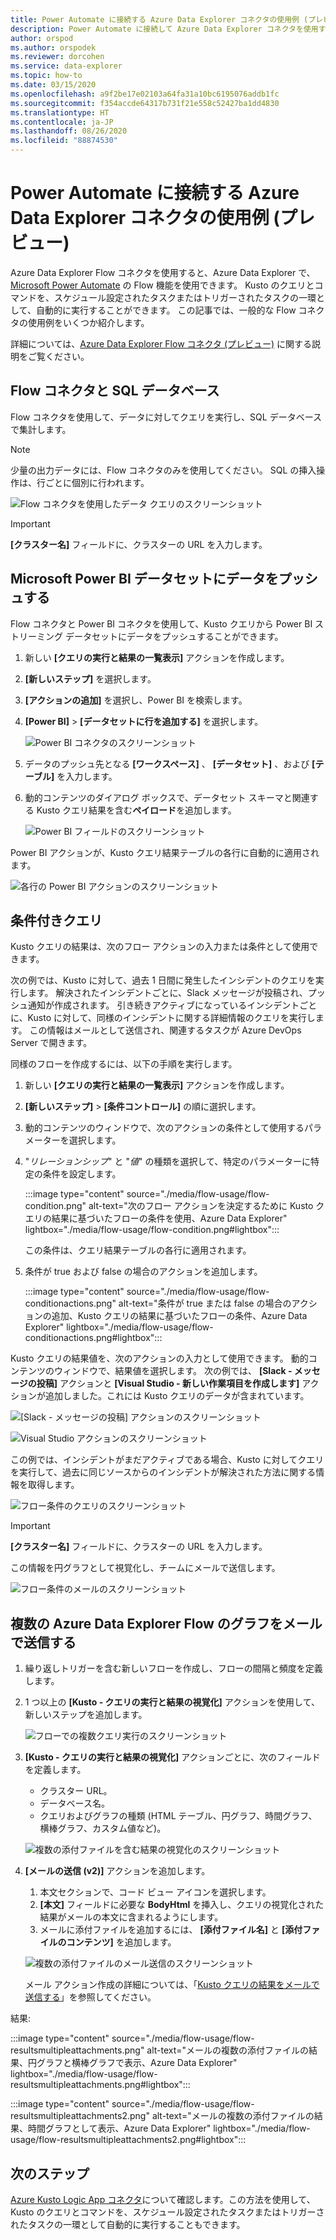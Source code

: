 ```yaml
---
title: Power Automate に接続する Azure Data Explorer コネクタの使用例 (プレビュー)
description: Power Automate に接続して Azure Data Explorer コネクタを使用する一般的な例をいくつか取り上げて説明します。
author: orspod
ms.author: orspodek
ms.reviewer: dorcohen
ms.service: data-explorer
ms.topic: how-to
ms.date: 03/15/2020
ms.openlocfilehash: a9f2be17e02103a64fa31a10bc6195076addb1fc
ms.sourcegitcommit: f354accde64317b731f21e558c52427ba1dd4830
ms.translationtype: HT
ms.contentlocale: ja-JP
ms.lasthandoff: 08/26/2020
ms.locfileid: "88874530"
---
```

# <a name="usage-examples-for-azure-data-explorer-connector-to-power-automate-preview"></a>Power Automate に接続する Azure Data Explorer コネクタの使用例 (プレビュー)

Azure Data Explorer Flow コネクタを使用すると、Azure Data Explorer で、[Microsoft Power Automate](https://flow.microsoft.com/) の Flow 機能を使用できます。 Kusto のクエリとコマンドを、スケジュール設定されたタスクまたはトリガーされたタスクの一環として、自動的に実行することができます。 この記事では、一般的な Flow コネクタの使用例をいくつか紹介します。

詳細については、[Azure Data Explorer Flow コネクタ (プレビュー)](flow.md) に関する説明をご覧ください。

## <a name="flow-connector-and-your-sql-database"></a>Flow コネクタと SQL データベース

Flow コネクタを使用して、データに対してクエリを実行し、SQL データベースで集計します。

> [!Note]
> 少量の出力データには、Flow コネクタのみを使用してください。 SQL の挿入操作は、行ごとに個別に行われます。 

![Flow コネクタを使用したデータ クエリのスクリーンショット](./media/flow-usage/flow-sqlexample.png)

> [!IMPORTANT]
> **[クラスター名]** フィールドに、クラスターの URL を入力します。

## <a name="push-data-to-a-microsoft-power-bi-dataset"></a>Microsoft Power BI データセットにデータをプッシュする

Flow コネクタと Power BI コネクタを使用して、Kusto クエリから Power BI ストリーミング データセットにデータをプッシュすることができます。

1. 新しい **[クエリの実行と結果の一覧表示]** アクションを作成します。
1. **[新しいステップ]** を選択します。
1. **[アクションの追加]** を選択し、Power BI を検索します。
1. **[Power BI]**  >  **[データセットに行を追加する]** を選択します。 

    ![Power BI コネクタのスクリーンショット](./media/flow-usage/flow-powerbiconnector.png)

1. データのプッシュ先となる **[ワークスペース]** 、 **[データセット]** 、および **[テーブル]** を入力します。
1. 動的コンテンツのダイアログ ボックスで、データセット スキーマと関連する Kusto クエリ結果を含む**ペイロード**を追加します。

    ![Power BI フィールドのスクリーンショット](./media/flow-usage/flow-powerbifields.png)

Power BI アクションが、Kusto クエリ結果テーブルの各行に自動的に適用されます。 

![各行の Power BI アクションのスクリーンショット](./media/flow-usage/flow-powerbiforeach.png)

## <a name="conditional-queries"></a>条件付きクエリ

Kusto クエリの結果は、次のフロー アクションの入力または条件として使用できます。

次の例では、Kusto に対して、過去 1 日間に発生したインシデントのクエリを実行します。 解決されたインシデントごとに、Slack メッセージが投稿され、プッシュ通知が作成されます。
引き続きアクティブになっているインシデントごとに、Kusto に対して、同様のインシデントに関する詳細情報のクエリを実行します。 この情報はメールとして送信され、関連するタスクが Azure DevOps Server で開きます。

同様のフローを作成するには、以下の手順を実行します。

1. 新しい **[クエリの実行と結果の一覧表示]** アクションを作成します。
1. **[新しいステップ]**  >  **[条件コントロール]** の順に選択します。
1. 動的コンテンツのウィンドウで、次のアクションの条件として使用するパラメーターを選択します。
1. "*リレーションシップ*" と "*値*" の種類を選択して、特定のパラメーターに特定の条件を設定します。

    :::image type="content" source="./media/flow-usage/flow-condition.png" alt-text="次のフロー アクションを決定するために Kusto クエリの結果に基づいたフローの条件を使用、Azure Data Explorer" lightbox="./media/flow-usage/flow-condition.png#lightbox":::

    この条件は、クエリ結果テーブルの各行に適用されます。
1. 条件が true および false の場合のアクションを追加します。

    :::image type="content" source="./media/flow-usage/flow-conditionactions.png" alt-text="条件が true または false の場合のアクションの追加、Kusto クエリの結果に基づいたフローの条件、Azure Data Explorer" lightbox="./media/flow-usage/flow-conditionactions.png#lightbox":::

Kusto クエリの結果値を、次のアクションの入力として使用できます。 動的コンテンツのウィンドウで、結果値を選択します。
次の例では、 **[Slack - メッセージの投稿]** アクションと **[Visual Studio - 新しい作業項目を作成します]** アクションが追加しました。これには Kusto クエリのデータが含まれています。

![[Slack - メッセージの投稿] アクションのスクリーンショット](./media/flow-usage/flow-slack.png)

![Visual Studio アクションのスクリーンショット](./media/flow-usage/flow-visualstudio.png)

この例では、インシデントがまだアクティブである場合、Kusto に対してクエリを実行して、過去に同じソースからのインシデントが解決された方法に関する情報を取得します。

![フロー条件のクエリのスクリーンショット](./media/flow-usage/flow-conditionquery.png)

> [!IMPORTANT]
> **[クラスター名]** フィールドに、クラスターの URL を入力します。

この情報を円グラフとして視覚化し、チームにメールで送信します。

![フロー条件のメールのスクリーンショット](./media/flow-usage/flow-conditionemail.png)

## <a name="email-multiple-azure-data-explorer-flow-charts"></a>複数の Azure Data Explorer Flow のグラフをメールで送信する

1. 繰り返しトリガーを含む新しいフローを作成し、フローの間隔と頻度を定義します。 
1. 1 つ以上の **[Kusto - クエリの実行と結果の視覚化]** アクションを使用して、新しいステップを追加します。 

    ![フローでの複数クエリ実行のスクリーンショット](./media/flow-usage/flow-severalqueries.png)

1. **[Kusto - クエリの実行と結果の視覚化]** アクションごとに、次のフィールドを定義します。
    * クラスター URL。
    * データベース名。
    * クエリおよびグラフの種類 (HTML テーブル、円グラフ、時間グラフ、横棒グラフ、カスタム値など)。

    ![複数の添付ファイルを含む結果の視覚化のスクリーンショット](./media/flow-usage/flow-visualizeresultsmultipleattachments.png)

1. **[メールの送信 (v2)]** アクションを追加します。 
    1. 本文セクションで、コード ビュー アイコンを選択します。
    1. **[本文]** フィールドに必要な **BodyHtml** を挿入し、クエリの視覚化された結果がメールの本文に含まれるようにします。
    1. メールに添付ファイルを追加するには、 **[添付ファイル名]** と **[添付ファイルのコンテンツ]** を追加します。
    
    ![複数の添付ファイルのメール送信のスクリーンショット](./media/flow-usage/flow-email-multiple-attachments.png)

    メール アクション作成の詳細については、「[Kusto クエリの結果をメールで送信する](flow.md#email-kusto-query-results)」を参照してください。 

結果:

:::image type="content" source="./media/flow-usage/flow-resultsmultipleattachments.png" alt-text="メールの複数の添付ファイルの結果、円グラフと横棒グラフで表示、Azure Data Explorer" lightbox="./media/flow-usage/flow-resultsmultipleattachments.png#lightbox":::

:::image type="content" source="./media/flow-usage/flow-resultsmultipleattachments2.png" alt-text="メールの複数の添付ファイルの結果、時間グラフとして表示、Azure Data Explorer" lightbox="./media/flow-usage/flow-resultsmultipleattachments2.png#lightbox":::

## <a name="next-steps"></a>次のステップ

[Azure Kusto Logic App コネクタ](kusto/tools/logicapps.md)について確認します。この方法を使用して、Kusto のクエリとコマンドを、スケジュール設定されたタスクまたはトリガーされたタスクの一環として自動的に実行することもできます。

